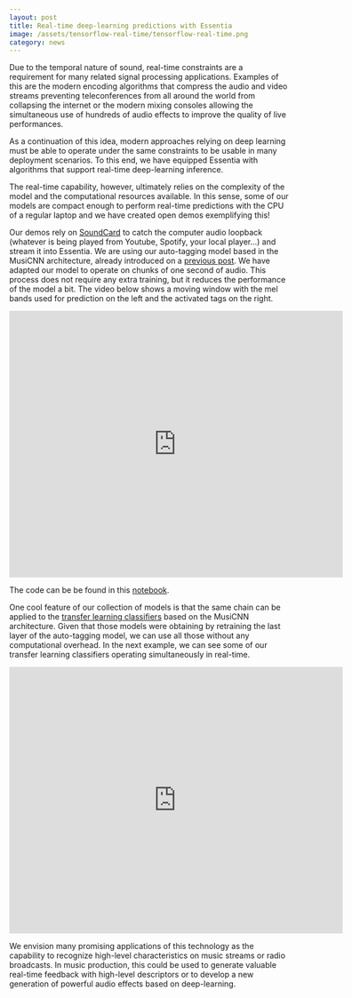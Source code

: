```yaml
---
layout: post
title: Real-time deep-learning predictions with Essentia
image: /assets/tensorflow-real-time/tensorflow-real-time.png
category: news
---
```

Due to the temporal nature of sound, real-time constraints are a requirement for many related signal processing applications. Examples of this are the modern encoding algorithms that compress the audio and video streams preventing teleconferences from all around the world from collapsing the internet or the modern mixing consoles allowing the simultaneous use of hundreds of audio effects to improve the quality of live performances.

As a continuation of this idea, modern approaches relying on deep learning must be able to operate under the same constraints to be usable in many deployment scenarios. To this end, we have equipped Essentia with algorithms that support real-time deep-learning inference.

The real-time capability, however, ultimately relies on the complexity of the model and the computational resources available. In this sense, some of our models are compact enough to perform real-time predictions with the CPU of a regular laptop and we have created open demos exemplifying this!

Our demos rely on [SoundCard](https://soundcard.readthedocs.io/en/latest/) to catch the computer audio loopback (whatever is being played from Youtube, Spotify, your local player...) and stream it into Essentia. We are using our auto-tagging model based in the MusiCNN architecture, already introduced on a [previous post](https://mtg.github.io/essentia-labs/news/2019/10/19/tensorflow-models-in-essentia/). We have adapted our model to operate on chunks of one second of audio. This process does not require any extra training, but it reduces the performance of the model a bit. The video below shows a moving window with the mel bands used for prediction on the left and the activated tags on the right.

<iframe width="600" height="480" src="http://www.youtube.com/embed/t1emx0_U3zw" frameborder="0" allowfullscreen></iframe>

The code can be be found in this [notebook](https://github.com/pabloEntropia/mtg-general-meeting-03-2020-essentia-tensorflow/blob/master/demo-realtime-essentia-tensorflow.ipynb).

One cool feature of our collection of models is that the same chain can be applied to the [transfer learning classifiers](https://mtg.github.io/essentia-labs/news/2020/01/16/tensorflow-models-released/) based on the MusiCNN architecture. Given that those models were obtaining by retraining the last layer of the auto-tagging model, we can use all those without any computational overhead. In the next example, we can see some of our transfer learning classifiers operating simultaneously in real-time.

<iframe width="600" height="480" src="http://www.youtube.com/embed/IWcb8Jx2bk0" frameborder="0" allowfullscreen></iframe>

We envision many promising applications of this technology as the capability to recognize high-level characteristics on music streams or radio broadcasts. In music production, this could be used to generate valuable real-time feedback with high-level descriptors or to develop a new generation of powerful audio effects based on deep-learning.
